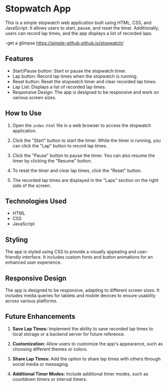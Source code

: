 # Stopwatch App

This is a simple stopwatch web application built using HTML, CSS, and JavaScript. It allows users to start, pause, and reset the timer. Additionally, users can record lap times, and the app displays a list of recorded laps.


-get a glimpse
<https://simple-github.github.io/stopwatch/>

## Features

- Start/Pause button: Start or pause the stopwatch timer.
- Lap button: Record lap times when the stopwatch is running.
- Reset button: Reset the stopwatch timer and clear recorded lap times.
- Lap List: Displays a list of recorded lap times.
- Responsive Design: The app is designed to be responsive and work on various screen sizes.

## How to Use

1. Open the `index.html` file in a web browser to access the stopwatch application.

2. Click the "Start" button to start the timer. While the timer is running, you can click the "Lap" button to record lap times.

3. Click the "Pause" button to pause the timer. You can also resume the timer by clicking the "Resume" button.

4. To reset the timer and clear lap times, click the "Reset" button.

5. The recorded lap times are displayed in the "Laps" section on the right side of the screen.

## Technologies Used

- HTML
- CSS
- JavaScript

## Styling

The app is styled using CSS to provide a visually appealing and user-friendly interface. It includes custom fonts and button animations for an enhanced user experience.

## Responsive Design

The app is designed to be responsive, adapting to different screen sizes. It includes media queries for tablets and mobile devices to ensure usability across various platforms.

## Future Enhancements

1. **Save Lap Times:** Implement the ability to save recorded lap times to local storage or a backend server for future reference.

2. **Customization:** Allow users to customize the app's appearance, such as choosing different themes or colors.

3. **Share Lap Times:** Add the option to share lap times with others through social media or messaging.

4. **Additional Timer Modes:** Include additional timer modes, such as countdown timers or interval timers.
